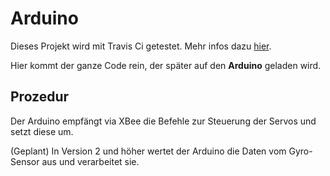# Arduino

Dieses Projekt wird mit Travis Ci getestet. Mehr infos dazu
[hier](https://learn.adafruit.com/continuous-integration-arduino-and-you/testing-your-project).

Hier kommt der ganze Code rein, der später auf den **Arduino** geladen wird. 

## Prozedur

Der Arduino empfängt via XBee die Befehle zur Steuerung der Servos und setzt diese um. 

(Geplant) In Version 2 und höher wertet der Arduino die Daten vom Gyro-Sensor aus und verarbeitet sie. 

